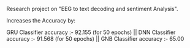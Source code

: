 Research project on "EEG to text decoding and sentiment Analysis". 


Increases the Accuracy by:

  GRU Classifier accuracy :- 92.155  (for 50 epochs) || 
  DNN Classifier accuracy :- 91.568  (for 50 epochs) ||
  GNB Classifier accuracy :- 65.00
